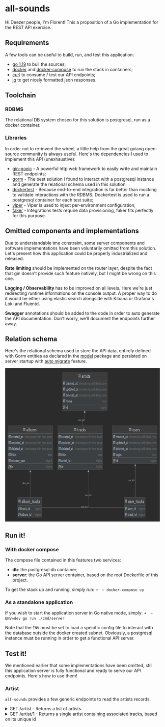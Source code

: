 # all-sounds
Hi Deezer people, I'm Florent! This a proposition of a Go implementation for the REST API exercise.

<!-- ----------------------------------------------------------------------------------------------- -->

## Requirements

A few tools can be useful to build, run, and test this application: 
- [go 1.19](https://go.dev/doc/install) to buil the sources;
- [docker](https://docs.docker.com/get-started/) and [docker-compose](https://docs.docker.com/compose/) to run the stack in containers;
- [curl](https://curl.se/docs/manpage.html) to consume / test our API endpoints;
- [jq](https://stedolan.github.io/jq/) to get nicely formatted json responses.

## Toolchain

### RDBMS

The relational DB system chosen for this solution is postgresql, run as a docker container.

### Libraries

In order not to re-invent the wheel, a little help from the great golang open-source community is always useful. Here's the dependencies I used to implement this API (unexhaustive):

- [gin-gonic](https://gin-gonic.com/docs/) - A powerful http web framework to easily write and maintain REST endpoints;
- [gorm](https://gorm.io/) - The best solution I found to interact with a postgresql instance and generate the relational schema used in this solution;
- [dockertest](https://github.com/ory/dockertest) - Because end-to-end integration is far better than mocking to validate interactions with the RDBMS. Dockertest is used to run a postgresql container for each test suite;
- [viper](github.com/spf13/viper) - Viper is used to inject per-environment configuration;
- [faker](https://github.com/bxcodec/faker) - Integrations tests require data provisioning, faker fits perfectly for this purpose.

## Omitted components and implementations

Due to understandable tme constraint, some server components and software implementations have been voluntarily omitted from this solution. Let's present how this application could be properly industrialized and released.

**Rate limiting** should be implemented on the router layer, despite the fact that gin doesn't provide such feature natively, but I might be wrong on this one.

**Logging / Observability** has to be improved on all levels. Here we're just redirecting runtime informations on the console output. A proper way to do it would be either using elastic search alongside with Kibana or Grafana's Loki and Fluentd.

**Swagger** annotations should be added to the code in order to auto generate the API documentation. Don't worry, we'll document the endpoints further away.

## Relation schema

Here's the relational schema used to store the API data, entirely defined with Gorm entities as declared in the [model](https://gorm.io/docs/migration.html#Auto-Migration) package and persisted on server startup with [auto migrate](https://gorm.io/docs/migration.html#Auto-Migration) feature.

<img src="./assets/images/all-sounds.png" width="1000" height="500">

## Run it!

### With docker compose

The compose file contained in this features two services:
- **db**: the postgresql db container;
- **server**: the Go API server container, based on the root Dockerfile of this project.

To get the stack up and running, simply run:
`➜  ~ docker-compose up`

### As a standalone application

If you wish to start the application server in Go native mode, simply:
`➜  ~ ENV=dev go run ./cmd/server`

Note that the `ENV` must be set to load a specific config file to interact with the database outside the docker created subnet. Obviously, a postgresql instance must be running in order to get a functional API server.

## Test it!

We mentioned earlier that some implementations have been omitted, still this application server is fully functional and ready to serve our API endpoints. Here's how to use them!

### Artist

`all-sounds` provides a few generic endpoints to read the artists records.

<details>
  <summary>GET /artist - Returns a list of artists.</summary>

Query parameters:
- `offset`: mandatory - Sets the offset in the select query;
- `limit`: mandatory -  Set the fetched records limit in the select query;
- `query`: optional - A free text field compared to the `name` column.

```
➜  ~ curl -s http://127.0.0.1:8080/artist\?offset\=0\&limit\=10 | jq
[
  {
    "ID": 1,
    "CreatedAt": "2022-10-03T09:54:57.562Z",
    "UpdatedAt": "2022-10-03T09:54:59.128Z",
    "DeletedAt": null,
    "Name": "Artist One",
    "Tracks": null
  },
  {
    "ID": 2,
    "CreatedAt": "2022-10-03T09:54:57.562Z",
    "UpdatedAt": "2022-10-03T09:54:59.128Z",
    "DeletedAt": null,
    "Name": "Artist Two",
    "Tracks": null
  }
]

```

```
➜  ~ curl -s http://127.0.0.1:8080/artist\?query\=One\&offset\=0\&limit\=10 | jq
[
  {
    "ID": 1,
    "CreatedAt": "2022-10-03T09:54:57.562Z",
    "UpdatedAt": "2022-10-03T09:54:59.128Z",
    "DeletedAt": null,
    "Name": "Artist One",
    "Tracks": null
  }
]

```
</details>

<details>
  <summary>GET /artist/1 - Returns a single artist containing associated tracks, based on its unique id</summary>

```
➜  ~ curl -s http://127.0.0.1:8080/artist/1 | jq
{
  "ID": 1,
  "CreatedAt": "2022-10-03T09:54:57.562Z",
  "UpdatedAt": "2022-10-03T09:54:59.128Z",
  "DeletedAt": null,
  "Name": "Artist One",
  "Tracks": [
    {
      "ID": 1,
      "CreatedAt": "2022-10-03T10:22:55.079Z",
      "UpdatedAt": "2022-10-03T10:22:56.58Z",
      "DeletedAt": null,
      "Title": "Track One",
      "ArtistID": 1,
      "Users": null,
      "Albums": null
    },
    {
      "ID": 2,
      "CreatedAt": "2022-10-03T10:22:55.079Z",
      "UpdatedAt": "2022-10-03T10:22:56.58Z",
      "DeletedAt": null,
      "Title": "Track Two",
      "ArtistID": 1,
      "Users": null,
      "Albums": null
    }
  ]
}
```
</details>